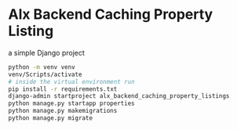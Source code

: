 # Alx Backend Caching Property Listing
a simple Django project



```bash
python -m venv venv
venv/Scripts/activate
# inside the virtual environment run
pip install -r requirements.txt
django-admin startproject alx_backend_caching_property_listings
python manage.py startapp properties
python manage.py makemigrations
python manage.py migrate
```